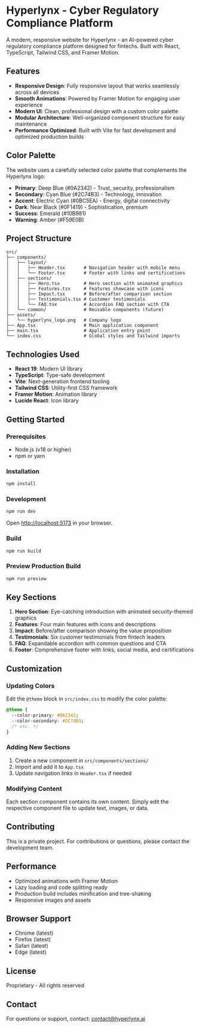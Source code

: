 # Hyperlynx - Cyber Regulatory Compliance Platform

A modern, responsive website for Hyperlynx - an AI-powered cyber regulatory compliance platform designed for fintechs. Built with React, TypeScript, Tailwind CSS, and Framer Motion.

## Features

- **Responsive Design**: Fully responsive layout that works seamlessly across all devices
- **Smooth Animations**: Powered by Framer Motion for engaging user experience
- **Modern UI**: Clean, professional design with a custom color palette
- **Modular Architecture**: Well-organized component structure for easy maintenance
- **Performance Optimized**: Built with Vite for fast development and optimized production builds

## Color Palette

The website uses a carefully selected color palette that complements the Hyperlynx logo:

- **Primary**: Deep Blue (#0A2342) - Trust, security, professionalism
- **Secondary**: Cyan Blue (#2C74B3) - Technology, innovation
- **Accent**: Electric Cyan (#0BC5EA) - Energy, digital connectivity
- **Dark**: Near Black (#0F1419) - Sophistication, premium
- **Success**: Emerald (#10B981)
- **Warning**: Amber (#F59E0B)

## Project Structure

```
src/
├── components/
│   ├── layout/
│   │   ├── Header.tsx       # Navigation header with mobile menu
│   │   └── Footer.tsx       # Footer with links and certifications
│   ├── sections/
│   │   ├── Hero.tsx         # Hero section with animated graphics
│   │   ├── Features.tsx     # Features showcase with icons
│   │   ├── Impact.tsx       # Before/after comparison section
│   │   ├── Testimonials.tsx # Customer testimonials
│   │   └── FAQ.tsx          # Accordion FAQ section with CTA
│   └── common/              # Reusable components (future)
├── assets/
│   └── hyperlynx_logo.png   # Company logo
├── App.tsx                  # Main application component
├── main.tsx                 # Application entry point
└── index.css                # Global styles and Tailwind imports
```

## Technologies Used

- **React 19**: Modern UI library
- **TypeScript**: Type-safe development
- **Vite**: Next-generation frontend tooling
- **Tailwind CSS**: Utility-first CSS framework
- **Framer Motion**: Animation library
- **Lucide React**: Icon library

## Getting Started

### Prerequisites

- Node.js (v18 or higher)
- npm or yarn

### Installation

```bash
npm install
```

### Development

```bash
npm run dev
```

Open [http://localhost:5173](http://localhost:5173) in your browser.

### Build

```bash
npm run build
```

### Preview Production Build

```bash
npm run preview
```

## Key Sections

1. **Hero Section**: Eye-catching introduction with animated security-themed graphics
2. **Features**: Four main features with icons and descriptions
3. **Impact**: Before/after comparison showing the value proposition
4. **Testimonials**: Six customer testimonials from fintech leaders
5. **FAQ**: Expandable accordion with common questions and CTA
6. **Footer**: Comprehensive footer with links, social media, and certifications

## Customization

### Updating Colors

Edit the `@theme` block in `src/index.css` to modify the color palette:

```css
@theme {
  --color-primary: #0A2342;
  --color-secondary: #2C74B3;
  /* etc. */
}
```

### Adding New Sections

1. Create a new component in `src/components/sections/`
2. Import and add it to `App.tsx`
3. Update navigation links in `Header.tsx` if needed

### Modifying Content

Each section component contains its own content. Simply edit the respective component file to update text, images, or data.

## Contributing

This is a private project. For contributions or questions, please contact the development team.

## Performance

- Optimized animations with Framer Motion
- Lazy loading and code splitting ready
- Production build includes minification and tree-shaking
- Responsive images and assets

## Browser Support

- Chrome (latest)
- Firefox (latest)
- Safari (latest)
- Edge (latest)

## License

Proprietary - All rights reserved

## Contact

For questions or support, contact: contact@hyperlynx.ai
